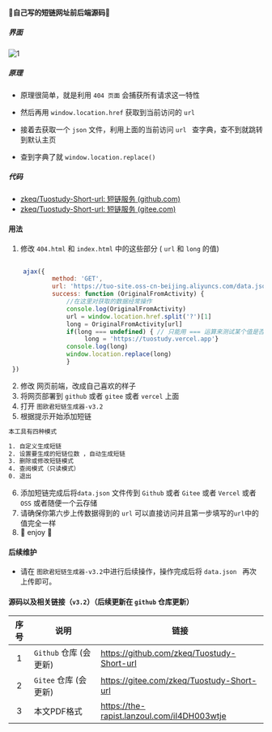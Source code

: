 #### 🚀自己写的短链网址前后端源码🚀

##### 界面

![1](https://p18.qhimg.com/t01220de52b24dc1415.png)

##### 原理

- 原理很简单，就是利用 `404 页面` 会捕获所有请求这一特性


- 然后再用 `window.location.href` 获取到当前访问的 `url`
- 接着去获取一个 `json` 文件，利用上面的当前访问 `url ` 查字典，查不到就跳转到默认主页
- 查到字典了就 `window.location.replace()`

##### 代码

- [zkeq/Tuostudy-Short-url: 短链服务 (github.com)](https://github.com/zkeq/Tuostudy-Short-url)
- [zkeq/Tuostudy-Short-url: 短链服务 (gitee.com)](https://gitee.com/zkeq/Tuostudy-Short-url)

#### 用法

1. 修改 `404.html` 和 `index.html` 中的这些部分 ( `url` 和 `long` 的值)

```javascript
   
    ajax({
            method: 'GET',
            url: 'https://tuo-site.oss-cn-beijing.aliyuncs.com/data.json',
            success: function (OriginalFromActivity) {
                //在这里对获取的数据经常操作
                console.log(OriginalFromActivity)
                url = window.location.href.split('?')[1]
                long = OriginalFromActivity[url]
                if(long === undefined) { // 只能用 === 运算来测试某个值是否是未定义的
                     long = 'https://tuostudy.vercel.app'}
                console.log(long)
                window.location.replace(long)
                }
 })
```

2. 修改 网页前端，改成自己喜欢的样子
3. 将网页部署到 `github` 或者 `gitee` 或者 `vercel` 上面
4. 打开 `图欧君短链生成器-v3.2`
5. 根据提示开始添加短链

```cmd
本工具有四种模式

1. 自定义生成短链
2. 设置要生成的短链位数 ，自动生成短链
3. 删除或修改短链模式
4. 查阅模式（只读模式）
0. 退出
```

6. 添加短链完成后将`data.json` 文件传到 `Github` 或者 `Gitee` 或者 `Vercel` 或者 `OSS` 或者随便一个云存储
7. 请确保你第六步上传数据得到的 `url` 可以直接访问并且第一步填写的`url`中的值完全一样
8. 🚀 enjoy 🚀

#### 后续维护

- 请在 `图欧君短链生成器-v3.2`中进行后续操作，操作完成后将 `data.json ` 再次上传即可。

#### 源码以及相关链接（`v3.2`）（后续更新在 `github` 仓库更新）

| 序号 | 说明                   | 链接                                       |
| :--: | ---------------------- | ------------------------------------------ |
|  1   | `Github` 仓库 (会更新) | https://github.com/zkeq/Tuostudy-Short-url |
|  2   | `Gitee` 仓库 (会更新)  | https://gitee.com/zkeq/Tuostudy-Short-url  |
|  3   | 本文PDF格式     | https://the-rapist.lanzoul.com/iI4DH003wtje  |

